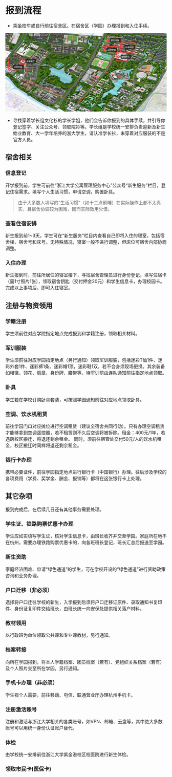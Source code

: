 # 报到流程

- 乘坐校车或自行前往宿舍区。在宿舍区（学园）办理报到和入住手续。

![route](../assets/route.webp)

- 寻找穿着学长组文化衫的学长学姐，他们会告诉你报到的具体手续，并引导你登记签字、关注公众号、领取院衫等。学长组是学校统一安排负责迎新及新生始业教育、大一学年培养的浙大学生，请认准学长衫，未穿着对应服装的不是官方人员。

## 宿舍相关

### 信息登记

开学报到前，学生可前往“浙江大学公寓管理服务中心”公众号“新生服务”栏目，登记住宿需求。填写个人生活习惯，申请空调，购置卧具。
> 由于大多数人填写的“生活习惯”（如十二点前睡）在实际操作上都不太真实，且宿舍协调较为困难，因而实际效用欠佳。

### 查看住宿安排

新生报到前1~3天，学生可在“新生服务”栏目内查看自己即将入住的寝室，包括宿舍楼、宿舍号和床号。无特殊情况，寝室一般不进行调整，但床位可宿舍内部协商调整。

### 入住办理

新生报到时，前往所居住的寝室楼下，寻找宿舍管理员进行身份登记，填写住宿卡（需1寸照片1张），领取宿舍钥匙（交付押金20元）和学生信息卡，办理校园卡。完成以上事项后，即可入住寝室。

## 注册与物资领用

### 学籍注册

学生须前往对应学院指定地点完成报到和学籍注册，领取相关材料。

### 军训服装

学生须前往对应学园指定地点（另行通知）领取军训服装，包括迷彩T恤1件、迷彩外套1件、迷彩裤1条、迷彩帽1顶，迷彩鞋1双，若不合身须现场更换。其余装备如帽徽、领花、肩章、身份牌、腰带等，待军训前由连队通知前往指定地点领取。

### 卧具

学生若在学校订购卧具套装，可按照学园通知前往对应地点领取卧具。

### 空调、饮水机租赁

前往学园门口对应摊位进行空调租赁（建议全宿舍共同行动）。只有办理空调租赁才能够拿到空调遥控器，若不租赁则不久后空调将被拆除。租金：400元/1年，若遇跨校区搬迁，将退还剩余租金。
同时，须前往宿管处交付50元/人的饮水机租金，校区搬迁时同样将退还剩余租金。

### 银行卡办理

携带必要证件，前往学园指定地点进行银行卡（中国银行）办理。往后涉及学校的各项费用（学费、奖学金、酬金、报销等）都将在这张银行卡上处理。

## 其它杂项

报到完成后，在后续几日还有其他事务需要处理。

### 学生证、铁路购票优惠卡办理

学生应如实填写学生证，核对学生信息卡，由班长收齐并交至学园。家庭所在地不在杭州，需要办理铁路购票优惠卡的，向各班班长登记，班长汇总后报送至学园。

### 新生资助

家庭经济困难、申请“绿色通道”的学生，可在学校开设的“绿色通道”进行资助政策咨询和业务办理。

### 户口迁移（非必须）

选择将户口迁往学校的新生，入学报到后须将户口迁移证原件、录取通知书复印件、身份证复印件交给班长，由班长统一向安保处提供相关落户材料。

### 教材领用

以行政班为单位领取公共课和专业课教材，另行通知。

### 档案转接

向所在学园报到，将本人学籍档案、团员档案（若有）、党组织关系档案（若有）及个人照片交至所在学园，另行通知。

### 手机卡办理（非必须）

学生视个人需要，前往移动、电信、联通营业厅办理杭州手机卡。

### 注册激活账号

注册和激活与浙江大学相关的各类账号，如VPN、邮箱、云盘等，其中绝大多数账号可以用统一身份认证账户替代。

### 体检

由学校统一安排前往浙江大学紫金港校区校医院进行新生体检。

### 领取市民卡(医保卡)

